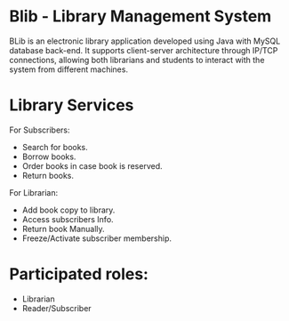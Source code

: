 # Blib - Library Management System 
BLib is an electronic library application developed using Java with MySQL database back-end. It supports client-server architecture through IP/TCP connections, allowing both librarians and students to interact with the system from different machines.

# Library Services
For Subscribers:
- Search for books.
- Borrow books.
- Order books in case book is reserved.
- Return books.
  
For Librarian:
- Add book copy to library.
- Access subscribers Info.
- Return book Manually.
- Freeze/Activate subscriber membership.

# Participated roles:
- Librarian
- Reader/Subscriber

